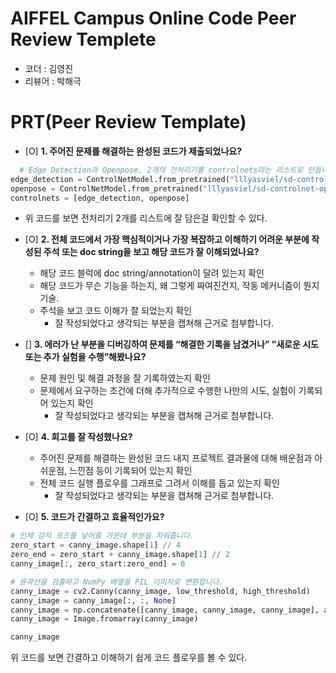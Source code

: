 # AIFFEL Campus Online Code Peer Review Templete
- 코더 : 김영진
- 리뷰어 : 박해극


# PRT(Peer Review Template)
- [O]  **1. 주어진 문제를 해결하는 완성된 코드가 제출되었나요?**
```python
  # Edge Detection과 Openpose, 2개의 전처리기를 controlnets라는 리스트로 만듭니다. 
edge_detection = ControlNetModel.from_pretrained("lllyasviel/sd-controlnet-canny", torch_dtype=torch.float16)
openpose = ControlNetModel.from_pretrained("lllyasviel/sd-controlnet-openpose", torch_dtype=torch.float16)
controlnets = [edge_detection, openpose]
```
- 위 코드를 보면 전처리기 2개를 리스트에 잘 담은걸 확인할 수 있다.
    
- [O]  **2. 전체 코드에서 가장 핵심적이거나 가장 복잡하고 이해하기 어려운 부분에 작성된 
주석 또는 doc string을 보고 해당 코드가 잘 이해되었나요?**
    - 해당 코드 블럭에 doc string/annotation이 달려 있는지 확인
    - 해당 코드가 무슨 기능을 하는지, 왜 그렇게 짜여진건지, 작동 메커니즘이 뭔지 기술.
    - 주석을 보고 코드 이해가 잘 되었는지 확인
        - 잘 작성되었다고 생각되는 부분을 캡쳐해 근거로 첨부합니다.
        
- []  **3. 에러가 난 부분을 디버깅하여 문제를 “해결한 기록을 남겼거나” 
”새로운 시도 또는 추가 실험을 수행”해봤나요?**
    - 문제 원인 및 해결 과정을 잘 기록하였는지 확인
    - 문제에서 요구하는 조건에 더해 추가적으로 수행한 나만의 시도, 
    실험이 기록되어 있는지 확인
        - 잘 작성되었다고 생각되는 부분을 캡쳐해 근거로 첨부합니다.
        
- [O]  **4. 회고를 잘 작성했나요?**
    - 주어진 문제를 해결하는 완성된 코드 내지 프로젝트 결과물에 대해
    배운점과 아쉬운점, 느낀점 등이 기록되어 있는지 확인
    - 전체 코드 실행 플로우를 그래프로 그려서 이해를 돕고 있는지 확인
        - 잘 작성되었다고 생각되는 부분을 캡쳐해 근거로 첨부합니다.
        
- [O]  **5. 코드가 간결하고 효율적인가요?**
```python
# 인체 감지 포즈를 넣어줄 가운데 부분을 지워줍니다. 
zero_start = canny_image.shape[1] // 4
zero_end = zero_start + canny_image.shape[1] // 2
canny_image[:, zero_start:zero_end] = 0

# 윤곽선을 검출하고 NumPy 배열을 PIL 이미지로 변환합니다. 
canny_image = cv2.Canny(canny_image, low_threshold, high_threshold)
canny_image = canny_image[:, :, None]
canny_image = np.concatenate([canny_image, canny_image, canny_image], axis=2)
canny_image = Image.fromarray(canny_image)

canny_image
```
위 코드를 보면 간결하고 이해하기 쉽게 코드 플로우를 볼 수 있다.
